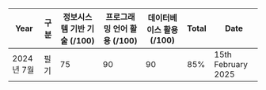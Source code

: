 
| Year     | 구분  | 정보시스템 기반 기술 (/100) | 프로그래밍 언어 활용 (/100) | 데이터베이스 활용 (/100) | Total | Date               |
| -------- | --- | ------------------ | ------------------ | ---------------- | ----- | ------------------ |
| 2024년 7월 | 필기  | 75                 | 90                 | 90               | 85%   | 15th February 2025 |

